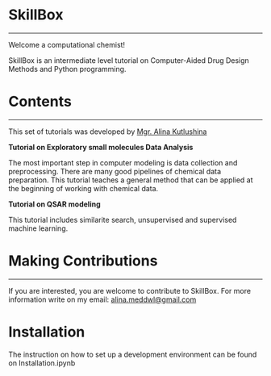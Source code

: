 <h1>SkillBox</h1>

<hr>

Welcome a computational chemist!

SkillBox is an intermediate level tutorial on Computer-Aided Drug Design Methods and Python programming.

<h1>Contents</h1>

<hr>

This set of tutorials was developed by [Mgr. Alina Kutlushina](https://www.linkedin.com/in/meddwl/)

<b>Tutorial on Exploratory small molecules Data Analysis</b>

The most important step in computer modeling is data collection and preprocessing. There are many good pipelines of chemical data preparation. This tutorial teaches a general method that can be applied at the beginning of working with chemical data. 

<b>Tutorial on QSAR modeling</b>

This tutorial includes similarite search, unsupervised and supervised machine learning.

<h1>Making Contributions</h1>

<hr>

If you are interested, you are welcome to contribute to SkillBox. 
For more information write on my email: alina.meddwl@gmail.com

<h1>Installation</h1>

The instruction on how to set up a development environment can be found on Installation.ipynb

